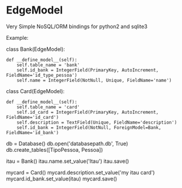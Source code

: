 EdgeModel
=========

Very Simple NoSQL/ORM bindings for python2 and sqlite3

Example:

class Bank(EdgeModel):

    def __define_model__(self):
        self.table_name = 'bank'
        self.id_bank = IntegerField(PrimaryKey, AutoIncrement, FieldName='id_type_pessoa')
        self.name = IntegerField(NotNull, Unique, FieldName='name')


class Card(EdgeModel):

    def __define_model__(self):
        self.table_name = 'card'
        self.id_card = IntegerField(PrimaryKey, AutoIncrement, FieldName='id_card')
        self.description = TextField(Unique, FieldName='description')
        self.id_bank = IntegerField(NotNull, ForeignModel=Bank, FieldName='id_bank')

db = Database()
db.open('databasepath.db', True)
db.create_tables([TipoPessoa, Pessoa])


itau = Bank()
itau.name.set_value('Itau')
itau.save()

mycard = Card()
mycard.description.set_value('my itau card')
mycard.id_bank.set_value(itau)
mycard.save()